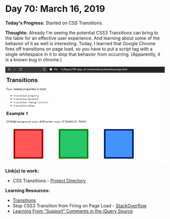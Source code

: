 # Day 70: March 16, 2019

**Today's Progress:** Started on CSS Transitions.

**Thoughts:** Already I'm seeing the potential CSS3 Transitions can bring to the table for an effective user experience. And learning about some of the behavior of it as well is interesting. Today, I learned that Google Chrome fires off transitions on page load, so you have to put a script tag with a single whitespace in it to stop that behavior from occurring. (Apparently, it is a known bug in chrome.)

![Chrome Transition OnLoad Fix](./images/chrome-transition-onload-fix.gif)

**Link(s) to work:**
* CSS Transitions - [Project Directory](../work/css/transitions)

**Learning Resources:**
* [Transitions](https://learn.shayhowe.com/advanced-html-css/transitions-animations/)
* Stop CSS3 Transition from Firing on Page Load - [StackOverflow](https://stackoverflow.com/questions/14389566/stop-css3-transition-from-firing-on-page-load)
* [Learning From “Support” Comments in the jQuery Source](https://www.impressivewebs.com/learning-from-support-comments-jquery-source/)